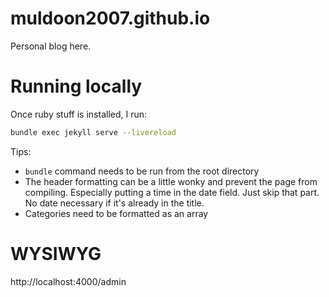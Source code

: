 # muldoon2007.github.io
Personal blog here.

# Running locally
Once ruby stuff is installed, I run:

``` bash
bundle exec jekyll serve --livereload
```

Tips:

- `bundle` command needs to be run from the root directory
- The header formatting can be a little wonky and prevent the page
  from compiling. Especially putting a time in the date field. Just
  skip that part. No date necessary if it's already in the title.
- Categories need to be formatted as an array

# WYSIWYG

http://localhost:4000/admin
